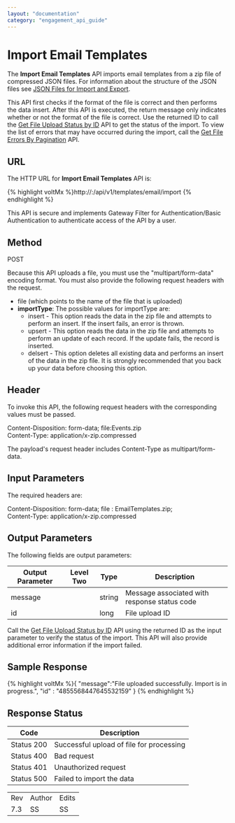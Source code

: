 ```yaml
---
layout: "documentation"
category: "engagement_api_guide"
---
```

                            


Import Email Templates
======================

The **Import Email Templates** API imports email templates from a zip file of compressed JSON files. For information about the structure of the JSON files see [JSON Files for Import and Export](../JSON_Files.html).

This API first checks if the format of the file is correct and then performs the data insert. After this API is executed, the return message only indicates whether or not the format of the file is correct. Use the returned ID to call the [Get File Upload Status by ID](../REST_API_Administration/Get_File_Upload_Status_by_ID.html) API to get the status of the import. To view the list of errors that may have occurred during the import, call the [Get File Errors By Pagination](../REST_API_Administration/Get_File_Errors_By_Pagination.html) API.

URL
---

The HTTP URL for **Import Email Templates** API is:

{% highlight voltMx %}http://<host>:<port>/api/v1/templates/email/import
{% endhighlight %}

This API is secure and implements Gateway Filter for Authentication/Basic Authentication to authenticate access of the API by a user.

Method
------

POST

Because this API uploads a file, you must use the "multipart/form-data" encoding format. You must also provide the following request headers with the request.

*   file (which points to the name of the file that is uploaded)
*   **importType**: The possible values for importType are:
    *   insert - This option reads the data in the zip file and attempts to perform an insert. If the insert fails, an error is thrown.
    *   upsert - This option reads the data in the zip file and attempts to perform an update of each record. If the update fails, the record is inserted.
    *   delsert - This option deletes all existing data and performs an insert of the data in the zip file. It is strongly recommended that you back up your data before choosing this option.

Header
------

To invoke this API, the following request headers with the corresponding values must be passed.

Content-Disposition: form-data; file:Events.zip  
Content-Type: application/x-zip.compressed

The payload's request header includes Content-Type as multipart/form-data.

Input Parameters
----------------

The required headers are:

Content-Disposition: form-data; file : EmailTemplates.zip;  
Content-Type: application/x-zip.compressed

Output Parameters
-----------------

The following fields are output parameters:

  
| Output Parameter | Level Two | Type | Description |
| --- | --- | --- | --- |
| message |   | string | Message associated with response status code |
| id |   | long | File upload ID |

Call the [Get File Upload Status by ID](../REST_API_Administration/Get_File_Upload_Status_by_ID.html) API using the returned ID as the input parameter to verify the status of the import. This API will also provide additional error information if the import failed.

Sample Response
---------------

{% highlight voltMx %}{
   "message":"File uploaded successfully. Import is in progress.",
   "id" : "4855568447645532159"
}
{% endhighlight %}

Response Status
---------------

  
| Code | Description |
| --- | --- |
| Status 200 | Successful upload of file for processing |
| Status 400 | Bad request |
| Status 401 | Unauthorized request |
| Status 500 | Failed to import the data |

<table class="TableStyle-RevisionTable" cellspacing="0" style="margin-left: 0;margin-right: auto;mc-table-style: url('../Resources/TableStyles/RevisionTable.css');" data-mc-conditions="Default.HTML"><colgroup><col class="TableStyle-RevisionTable-Column-Column1"> <col class="TableStyle-RevisionTable-Column-Column1"> <col class="TableStyle-RevisionTable-Column-Column1"></colgroup><tbody><tr class="TableStyle-RevisionTable-Body-Body1"><td class="TableStyle-RevisionTable-BodyE-Column1-Body1">Rev</td><td class="TableStyle-RevisionTable-BodyE-Column1-Body1">Author</td><td class="TableStyle-RevisionTable-BodyD-Column1-Body1">Edits</td></tr><tr class="TableStyle-RevisionTable-Body-Body1"><td class="TableStyle-RevisionTable-BodyB-Column1-Body1">7.3</td><td class="TableStyle-RevisionTable-BodyB-Column1-Body1">SS</td><td class="TableStyle-RevisionTable-BodyA-Column1-Body1">SS</td></tr></tbody></table>
